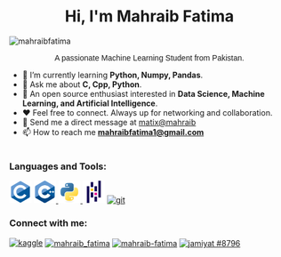 <h1 align="center">Hi, I'm Mahraib Fatima</h1>
<p align="left"> <img src="https://komarev.com/ghpvc/?username=mahraibfatima&label=Profile%20views&color=0e75b6&style=flat" alt="mahraibfatima"/></p>
<p style="text-align: center;font-family:Arial">A passionate Machine Learning Student from Pakistan.</h3>

- 🌱 I’m currently learning **Python, Numpy, Pandas**.
- 💬 Ask me about **C, Cpp, Python**. 
- 🚀 An open source enthusiast interested in **Data Science, Machine Learning, and Artificial Intelligence**.
- ❤️ Feel free to connect. Always up for networking and collaboration.
- 👀 Send me a direct message at [matix@mahraib](https://matrix.to/#/@mahraibfatima:gitter.im)
- 📫 How to reach me **mahraibfatima1@gmail.com**


<div style="display: flex; justify-content: space-between; align-items: flex-start;"></div>
<h3>Languages and Tools:</h3>
<div>
<a href="https://www.cprogramming.com/" target="_blank" rel="noreferrer"><img src="https://raw.githubusercontent.com/devicons/devicon/master/icons/c/c-original.svg" alt="c" width="40" height="40"/></a>
<a href="https://www.w3schools.com/cpp/" target="_blank" rel="noreferrer"> <img src="https://raw.githubusercontent.com/devicons/devicon/master/icons/cplusplus/cplusplus-original.svg" alt="cplusplus" width="40" height="40"/</a> 
<a href="https://www.python.org" target="_blank" rel="noreferrer"> <img src="https://raw.githubusercontent.com/devicons/devicon/master/icons/python/python-original.svg" alt="python" width="40" height="40"/> </a> 
<a href="https://pandas.pydata.org/" target="_blank" rel="noreferrer"> <img src="https://raw.githubusercontent.com/devicons/devicon/2ae2a900d2f041da66e950e4d48052658d850630/icons/pandas/pandas-original.svg" alt="pandas" width="40" height="40"/></a>  
<a href="https://git-scm.com/" target="_blank" rel="noreferrer"> <img src="https://www.vectorlogo.zone/logos/git-scm/git-scm-icon.svg" alt="git" width="40" height="40"/> </a> 
</div>

<h3 align="left">Connect with me:</h3>
<p align="left">
<a href="https://www.kaggle.com/jamiyat" target="_blank" style="padding-top: 200px;"><img src="https://raw.githubusercontent.com/rahuldkjain/github-profile-readme-generator/master/src/images/icons/Social/kaggle.svg" alt="kaggle" width="20" height="20"/></a>
<a href="https://twitter.com/mahraib_fatima" target="blank"><img align="center" src="https://raw.githubusercontent.com/rahuldkjain/github-profile-readme-generator/master/src/images/icons/Social/twitter.svg" alt="mahraib_fatima" height="30" width="40" /></a>
<a href="https://www.linkedin.com/in/mahraib-fatima/" target="blank"><img align="center" src="https://raw.githubusercontent.com/rahuldkjain/github-profile-readme-generator/master/src/images/icons/Social/linked-in-alt.svg" alt="mahraib-fatima" height="30" width="40" /></a>
<a href="https://discordapp.com/users/1045897601540689941" target="blank"><img align="center" src="https://raw.githubusercontent.com/rahuldkjain/github-profile-readme-generator/master/src/images/icons/Social/discord.svg" alt="jamiyat #8796" height="40" width="40" /></a>
</p>
